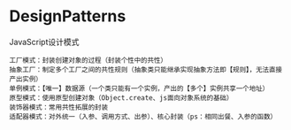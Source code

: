 # DesignPatterns

JavaScript设计模式



    工厂模式：封装创建对象的过程（封装个性中的共性）
    抽象工厂：制定多个工厂之间的共性规则（抽象类只能继承实现抽象方法即【规则】，无法直接产出实例）
    单例模式：【唯一】数据源（一个类只能有一个实例，产出的【多个】实例共享一个地址）
    原型模式：使用原型创建对象（Object.create、js面向对象系统的基础）
    装饰器模式：常用共性拓展的封装
    适配器模式：对外统一（入参、调用方式、出参）、核心封装（ps：相同出餐、入参的函数）

